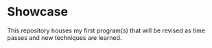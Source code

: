 # Showcase
This repository houses my first program(s) that will be revised as time passes and new techniques are learned.
